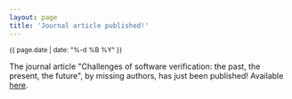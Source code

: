 ```yaml
---
layout: page
title: 'Journal article published!'
---
```


<small>{{ page.date | date: "%-d %B %Y" }}</small>

The journal article "Challenges of software verification: the past, the present, the future", by missing authors, has just been published! Available [here](https://doi.org/10.1007/s10009-024-00765-y).
